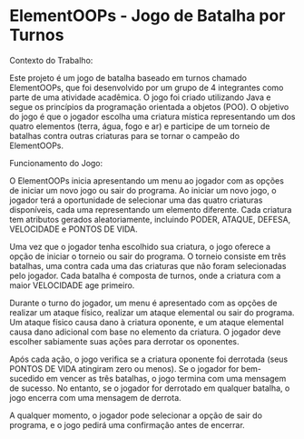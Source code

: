 # ElementOOPs - Jogo de Batalha por Turnos

Contexto do Trabalho:

Este projeto é um jogo de batalha baseado em turnos chamado ElementOOPs, que foi desenvolvido por um grupo de 4 integrantes como parte de uma atividade acadêmica. O jogo foi criado utilizando Java e segue os princípios da programação orientada a objetos (POO). O objetivo do jogo é que o jogador escolha uma criatura mística representando um dos quatro elementos (terra, água, fogo e ar) e participe de um torneio de batalhas contra outras criaturas para se tornar o campeão do ElementOOPs.

Funcionamento do Jogo:

O ElementOOPs inicia apresentando um menu ao jogador com as opções de iniciar um novo jogo ou sair do programa. Ao iniciar um novo jogo, o jogador terá a oportunidade de selecionar uma das quatro criaturas disponíveis, cada uma representando um elemento diferente. Cada criatura tem atributos gerados aleatoriamente, incluindo PODER, ATAQUE, DEFESA, VELOCIDADE e PONTOS DE VIDA.

Uma vez que o jogador tenha escolhido sua criatura, o jogo oferece a opção de iniciar o torneio ou sair do programa. O torneio consiste em três batalhas, uma contra cada uma das criaturas que não foram selecionadas pelo jogador. Cada batalha é composta de turnos, onde a criatura com a maior VELOCIDADE age primeiro.

Durante o turno do jogador, um menu é apresentado com as opções de realizar um ataque físico, realizar um ataque elemental ou sair do programa. Um ataque físico causa dano à criatura oponente, e um ataque elemental causa dano adicional com base no elemento da criatura. O jogador deve escolher sabiamente suas ações para derrotar os oponentes.

Após cada ação, o jogo verifica se a criatura oponente foi derrotada (seus PONTOS DE VIDA atingiram zero ou menos). Se o jogador for bem-sucedido em vencer as três batalhas, o jogo termina com uma mensagem de sucesso. No entanto, se o jogador for derrotado em qualquer batalha, o jogo encerra com uma mensagem de derrota.

A qualquer momento, o jogador pode selecionar a opção de sair do programa, e o jogo pedirá uma confirmação antes de encerrar.
